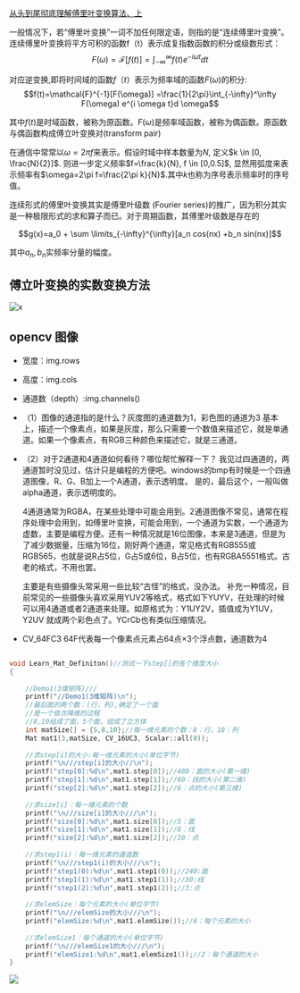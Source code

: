 

[从头到尾彻底理解傅里叶变换算法、上](https://blog.csdn.net/v_JULY_v/article/details/6196862)

一般情况下，若“傅里叶变换”一词不加任何限定语，则指的是“连续傅里叶变换”。连续傅里叶变换将平方可积的函数f（t）表示成复指数函数的积分或级数形式：
$$F(\omega)=\mathcal{F}[f(t)] =\int_{-\infty}^\infty f(t) e^{-i \omega t}d t$$

对应逆变换,即将时间域的函数$f（t）$表示为频率域的函数$F(ω)$的积分:
$$f(t)=\mathcal{F}^{-1}[F(\omega)] =\frac{1}{2\pi}\int_{-\infty}^\infty F(\omega) e^{i \omega t}d \omega$$

其中$f(t)$是时域函数，被称为原函数。$F(\omega)$是频率域函数，被称为偶函数。原函数与偶函数构成傅立叶变换对(transform pair)

在通信中常常以$\omega = 2\pi f$来表示。假设时域中样本数量为$N$, 定义$k \in [0, \frac{N}{2}]$. 则进一步定义频率$f=\frac{k}{N}, f \in [0,0.5]$, 显然用弧度来表示频率有$\omega=2\pi f=\frac{2\pi k}{N}$.其中$k$也称为序号表示频率时的序号值。

连续形式的傅里叶变换其实是傅里叶级数 (Fourier series)的推广，因为积分其实是一种极限形式的求和算子而已。对于周期函数，其傅里叶级数是存在的

$$g(x)=a_0 + \sum \limits_{-\infty}^{\infty}[a_n cos(nx) +b_n sin(nx)]$$

其中$a_n,b_n$实频率分量的幅度。

## 傅立叶变换的实数变换方法

![x](http://hi.csdn.net/attachment/201102/20/8394323_1298213517sJBS.jpg)



## opencv 图像

- 宽度：img.rows
- 高度：img.cols
- 通道数（depth）:img.channels()

- （1）图像的通道指的是什么？灰度图的通道数为1，彩色图的通道为3
    基本上，描述一个像素点，如果是灰度，那么只需要一个数值来描述它，就是单通道。如果一个像素点，有RGB三种颜色来描述它，就是三通道。
    
- （2）对于2通道和4通道如何看待？哪位帮忙解释一下？
    我见过四通道的，两通道暂时没见过，估计只是编程的方便吧。windows的bmp有时候是一个四通道图像，R、G、B加上一个A通道，表示透明度。
    是的，最后这个，一般叫做alpha通道，表示透明度的。
    
    4通道通常为RGBA，在某些处理中可能会用到。2通道图像不常见，通常在程序处理中会用到，如傅里叶变换，可能会用到，一个通道为实数，一个通道为虚数，主要是编程方便。还有一种情况就是16位图像，本来是3通道，但是为了减少数据量，压缩为16位，刚好两个通道，常见格式有RGB555或RGB565，也就是说R占5位，G占5或6位，B占5位，也有RGBA5551格式。古老的格式，不用也罢。
    
    主要是有些摄像头常采用一些比较“古怪”的格式，没办法。
    补充一种情况，目前常见的一些摄像头喜欢采用YUV2等格式，格式如下YUYV，在处理的时候可以用4通道或者2通道来处理。如原格式为：Y1UY2V，插值成为Y1UV，Y2UV 就成两个彩色点了。YCrCb也有类似压缩情况。

- CV_64FC3   64F代表每一个像素点元素占64点×3个浮点数，通道数为4

```c++

void Learn_Mat_Definiton()//测试一下step[]的各个维度大小
{
 
	//Demo1(3维矩阵)///
	printf("//Demo1(3维矩阵)\n");
	//最后面的两个数：(行，列),确定了一个面
	//是一个依次降维的过程
	//8,10组成了面，5个面，组成了立方体
	int matSize[] = {5,8,10};//每一维元素的个数：8：行，10：列
	Mat mat1(3,matSize, CV_16UC3, Scalar::all(0));
 
	//求step[i]的大小:每一维元素的大小(单位字节)
	printf("\n///step[i]的大小//\n");
	printf("step[0]:%d\n",mat1.step[0]);//480：面的大小(第一维)
	printf("step[1]:%d\n",mat1.step[1]);//60：线的大小(第二维)
	printf("step[2]:%d\n",mat1.step[2]);//6：点的大小(第三维)
 
	//求size[i]：每一维元素的个数
	printf("\n///size[i]的大小///\n");
	printf("size[0]:%d\n",mat1.size[0]);//5：面
	printf("size[1]:%d\n",mat1.size[1]);//8：线
	printf("size[2]:%d\n",mat1.size[2]);//10：点
 
	//求step1(i)：每一维元素的通道数
	printf("\n///step1(i)的大小///\n");
	printf("step1(0):%d\n",mat1.step1(0));//240:面
	printf("step1(1):%d\n",mat1.step1(1));//30:线
	printf("step1(2):%d\n",mat1.step1(2));//3:点
 
	//求elemSize：每个元素的大小(单位字节)
	printf("\n///elemSize的大小///\n");
	printf("elemSize:%d\n",mat1.elemSize());//6：每个元素的大小
 
	//求elemSize1：每个通道的大小(单位字节)
	printf("\n///elemSize1的大小///\n");
	printf("elemSize1:%d\n",mat1.elemSize1());//2：每个通道的大小
}

```
![](https://img-blog.csdn.net/20150427230025714?watermark/2/text/aHR0cDovL2Jsb2cuY3Nkbi5uZXQvcWlhbnFpbmcxMzU3OQ==/font/5a6L5L2T/fontsize/400/fill/I0JBQkFCMA==/dissolve/70/gravity/SouthEast)